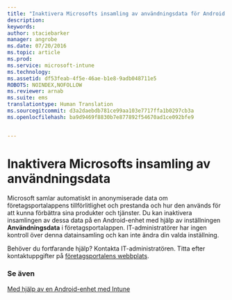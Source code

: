 ```yaml
---
title: "Inaktivera Microsofts insamling av användningsdata för Android | Microsoft Intune"
description: 
keywords: 
author: staciebarker
manager: angrobe
ms.date: 07/20/2016
ms.topic: article
ms.prod: 
ms.service: microsoft-intune
ms.technology: 
ms.assetid: df53feab-4f5e-46ae-b1e8-9adb048711e5
ROBOTS: NOINDEX,NOFOLLOW
ms.reviewer: arnab
ms.suite: ems
translationtype: Human Translation
ms.sourcegitcommit: d3a2daebdb781ce99aa103e7717ffa1b0297cb3a
ms.openlocfilehash: ba9d9469f8830b7e877892f54670ad1ce092bfe9


---
```



# Inaktivera Microsofts insamling av användningsdata
Microsoft samlar automatiskt in anonymiserade data om företagsportalappens tillförlitlighet och prestanda och hur den används för att kunna förbättra sina produkter och tjänster. Du kan inaktivera insamlingen av dessa data på en Android-enhet med hjälp av inställningen **Användningsdata** i företagsportalappen. IT-administratörer har ingen kontroll över denna datainsamling och kan inte ändra din valda inställning.

Behöver du fortfarande hjälp? Kontakta IT-administratören. Titta efter kontaktuppgifter på [företagsportalens webbplats](http://portal.manage.microsoft.com).

### Se även
[Med hjälp av en Android-enhet med Intune](using-your-android-device-with-intune.md)



<!--HONumber=Aug16_HO4-->


